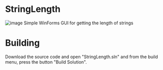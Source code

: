 # StringLength
![image](https://github.com/user-attachments/assets/45284e65-2b9c-46ca-be67-ab9bb912912e)
Simple WinForms GUI for getting the length of strings
# Building
Download the source code and open "StringLength.sln" and from the build menu, press the button "Build Solution".
